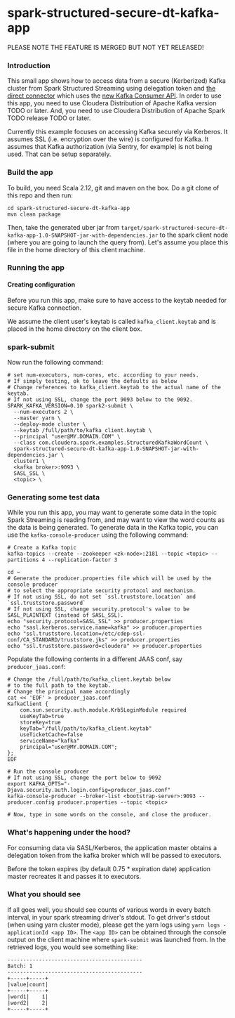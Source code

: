 spark-structured-secure-dt-kafka-app
============

PLEASE NOTE THE FEATURE IS MERGED BUT NOT YET RELEASED!

### Introduction
This small app shows how to access data from a secure (Kerberized) Kafka cluster from Spark Structured Streaming using delegation token and [the direct connector](http://spark.apache.org/docs/latest/structured-streaming-kafka-integration.html) which uses the [new Kafka Consumer API](https://kafka.apache.org/documentation/#consumerconfigs). In order to use this app, you need to use Cloudera Distribution of Apache Kafka version TODO or later. And, you need to use Cloudera Distribution of Apache Spark TODO release TODO or later.

Currently this example focuses on accessing Kafka securely via Kerberos. It assumes SSL (i.e. encryption over the wire) is configured for Kafka. It assumes that Kafka authorization (via Sentry, for example) is not being used. That can be setup separately.

### Build the app
To build, you need Scala 2.12, git and maven on the box.
Do a git clone of this repo and then run:
```
cd spark-structured-secure-dt-kafka-app
mvn clean package
```
Then, take the generated uber jar from `target/spark-structured-secure-dt-kafka-app-1.0-SNAPSHOT-jar-with-dependencies.jar` to the spark client node (where you are going to launch the query from). Let's assume you place this file in the home directory of this client machine.

### Running the app
#### Creating configuration
Before you run this app, make sure to have access to the keytab needed for secure Kafka connection.

We assume the client user's keytab is called `kafka_client.keytab` and is placed in the home directory on the client box.

### spark-submit
Now run the following command:
```
# set num-executors, num-cores, etc. according to your needs.
# If simply testing, ok to leave the defaults as below
# Change references to kafka_client.keytab to the actual name of the keytab.
# If not using SSL, change the port 9093 below to the 9092.
SPARK_KAFKA_VERSION=0.10 spark2-submit \
  --num-executors 2 \
  --master yarn \
  --deploy-mode cluster \
  --keytab /full/path/to/kafka_client.keytab \
  --principal "user@MY.DOMAIN.COM" \
  --class com.cloudera.spark.examples.StructuredKafkaWordCount \
  spark-structured-secure-dt-kafka-app-1.0-SNAPSHOT-jar-with-dependencies.jar \
  cluster1 \
  <kafka broker>:9093 \
  SASL_SSL \
  <topic> \
```

### Generating some test data
While you run this app, you may want to generate some data in the topic Spark Streaming is reading from, and may want to view the word counts as the data is being generated. To generate data in the Kafka topic, you can use the `kafka-console-producer` using the following command:
```
# Create a Kafka topic
kafka-topics --create --zookeeper <zk-node>:2181 --topic <topic> --partitions 4 --replication-factor 3

cd ~
# Generate the producer.properties file which will be used by the console producer
# to select the appropriate security protocol and mechanism.
# If not using SSL, do not set `ssl.truststore.location` and `ssl.truststore.password` 
# If not using SSL, change security.protocol's value to be SASL_PLAINTEXT (instead of SASL_SSL).
echo "security.protocol=SASL_SSL" >> producer.properties
echo "sasl.kerberos.service.name=kafka" >> producer.properties
echo "ssl.truststore.location=/etc/cdep-ssl-conf/CA_STANDARD/truststore.jks" >> producer.properties
echo "ssl.truststore.password=cloudera" >> producer.properties
```
Populate the following contents in a different JAAS conf, say `producer_jaas.conf`:
```
# Change the /full/path/to/kafka_client.keytab below
# to the full path to the keytab.
# Change the principal name accordingly
cat << 'EOF' > producer_jaas.conf
KafkaClient {
    com.sun.security.auth.module.Krb5LoginModule required
    useKeyTab=true
    storeKey=true
    keyTab="/full/path/to/kafka_client.keytab"
    useTicketCache=false
    serviceName="kafka"
    principal="user@MY.DOMAIN.COM";
}; 
EOF
```

```
# Run the console producer
# If not using SSL, change the port below to 9092
export KAFKA_OPTS="-Djava.security.auth.login.config=producer_jaas.conf"
kafka-console-producer --broker-list <bootstrap-server>:9093 --producer.config producer.properties --topic <topic>

# Now, type in some words on the console, and close the producer.
```

### What's happening under the hood?
For consuming data via SASL/Kerberos, the application master obtains a delegation token from the kafka broker which will be passed to executors.

Before the token expires (by default 0.75 * expiration date) application master recreates it and passes it to executors.

### What you should see
If all goes well, you should see counts of various words in every batch interval, in your spark streaming driver's stdout. To get driver's stdout (when using yarn cluster mode), please get the yarn logs using `yarn logs -applicationId <app ID>`. The `<app ID>` can be obtained through the console output on the client machine where `spark-submit` was launched from. In the retrieved logs, you would see something like:
```
-------------------------------------------
Batch: 1
-------------------------------------------
+-----+-----+
|value|count|
+-----+-----+
|word1|    1|
|word2|    2|
+-----+-----+
```
